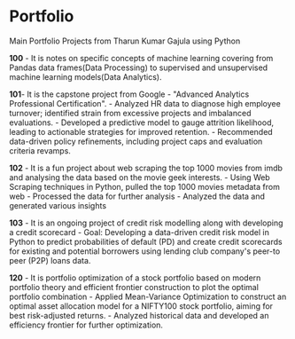 # Portfolio
Main Portfolio Projects from Tharun Kumar Gajula using Python

**100** - It is notes on specific concepts of machine learning covering from Pandas data frames(Data Processing) to supervised and unsupervised machine learning models(Data Analytics).

**101**- It is the capstone project from Google - "Advanced Analytics Professional Certification".
        - Analyzed HR data to diagnose high employee turnover; identified strain from excessive projects and imbalanced evaluations.
        - Developed a predictive model to gauge attrition likelihood, leading to actionable strategies for improved retention.
        - Recommended data-driven policy refinements, including project caps and evaluation criteria revamps.


**102** - It is a fun project about web scraping the top 1000 movies from imdb and analysing the data based on the movie geek interests. 
        - Using Web Scraping techniques in Python, pulled the top 1000 movies metadata from web
        - Processed the data for further analysis
        - Analyzed the data and generated various insights


**103** - It is an ongoing project of credit risk modelling along with developing a credit scorecard
        - Goal: Developing a data-driven credit risk model in Python to predict probabilities of default (PD) and create credit scorecards for existing and potential borrowers using lending club company's peer-to
          peer (P2P) loans data.

**120** - It is portfolio optimization of a stock portfolio based on modern portfolio theory and efficient frontier construction to plot the optimal portfolio combination
        - Applied Mean-Variance Optimization to construct an optimal asset allocation model for a NIFTY100 stock portfolio, aiming for best risk-adjusted returns.
        - Analyzed historical data and developed an efficiency frontier for further optimization.

